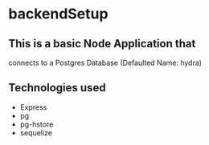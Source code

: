 # backendSetup

## This is a basic Node Application that 
connects to a Postgres Database (Defaulted Name: hydra)

## Technologies used

- Express
- pg
- pg-hstore
- sequelize
